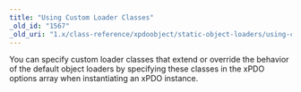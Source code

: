 ```yaml
---
title: "Using Custom Loader Classes"
_old_id: "1567"
_old_uri: "1.x/class-reference/xpdoobject/static-object-loaders/using-custom-loader-classes"
---
```


You can specify custom loader classes that extend or override the behavior of the default object loaders by specifying these classes in the xPDO options array when instantiating an xPDO instance.